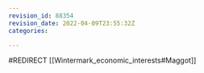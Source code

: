 ```yaml
---
revision_id: 88354
revision_date: 2022-04-09T23:55:32Z
categories:

---
```


#REDIRECT [[Wintermark_economic_interests#Maggot]]